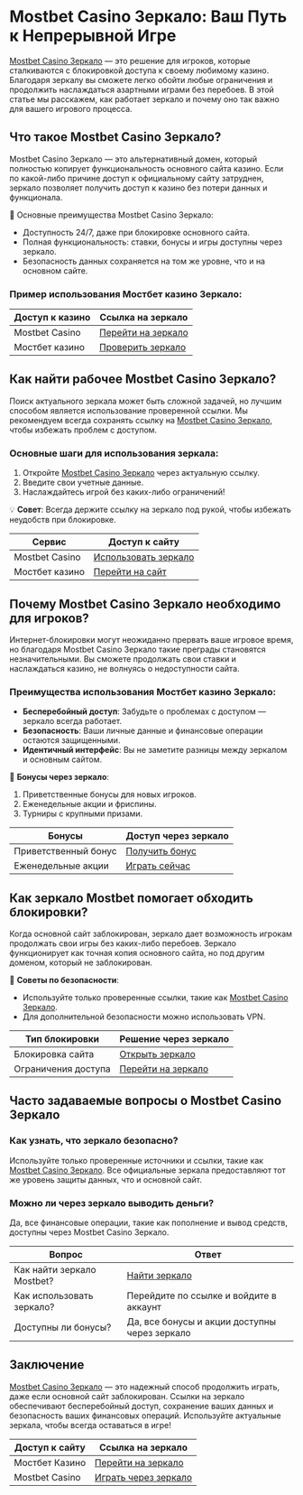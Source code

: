 # Mostbet Casino Зеркало: Ваш Путь к Непрерывной Игре

[Mostbet Casino Зеркало](https://ktbtis024ifqfn0mst.com/beQs) — это решение для игроков, которые сталкиваются с блокировкой доступа к своему любимому казино. Благодаря зеркалу вы сможете легко обойти любые ограничения и продолжить наслаждаться азартными играми без перебоев. В этой статье мы расскажем, как работает зеркало и почему оно так важно для вашего игрового процесса.

## Что такое Mostbet Casino Зеркало?

Mostbet Casino Зеркало — это альтернативный домен, который полностью копирует функциональность основного сайта казино. Если по какой-либо причине доступ к официальному сайту затруднен, зеркало позволяет получить доступ к казино без потери данных и функционала.

🎯 Основные преимущества Mostbet Casino Зеркало:
- Доступность 24/7, даже при блокировке основного сайта.
- Полная функциональность: ставки, бонусы и игры доступны через зеркало.
- Безопасность данных сохраняется на том же уровне, что и на основном сайте.

### Пример использования Мостбет казино Зеркало:

| Доступ к казино | Ссылка на зеркало |
|-----------------|-------------------|
| Mostbet Casino   | [Перейти на зеркало](https://ktbtis024ifqfn0mst.com/beQs) |
| Мостбет казино   | [Проверить зеркало](https://ktbtis024ifqfn0mst.com/beQs) |

## Как найти рабочее Mostbet Casino Зеркало?

Поиск актуального зеркала может быть сложной задачей, но лучшим способом является использование проверенной ссылки. Мы рекомендуем всегда сохранять ссылку на [Mostbet Casino Зеркало](https://ktbtis024ifqfn0mst.com/beQs), чтобы избежать проблем с доступом.

### Основные шаги для использования зеркала:
1. Откройте [Mostbet Casino Зеркало](https://ktbtis024ifqfn0mst.com/beQs) через актуальную ссылку.
2. Введите свои учетные данные.
3. Наслаждайтесь игрой без каких-либо ограничений!

💡 **Совет**: Всегда держите ссылку на зеркало под рукой, чтобы избежать неудобств при блокировке.

| Сервис            | Доступ к сайту          |
|-------------------|-------------------------|
| Mostbet Casino    | [Использовать зеркало](https://ktbtis024ifqfn0mst.com/beQs) |
| Мостбет казино    | [Перейти на сайт](https://ktbtis024ifqfn0mst.com/beQs) |

## Почему Mostbet Casino Зеркало необходимо для игроков?

Интернет-блокировки могут неожиданно прервать ваше игровое время, но благодаря Mostbet Casino Зеркало такие преграды становятся незначительными. Вы сможете продолжать свои ставки и наслаждаться казино, не волнуясь о недоступности сайта.

### Преимущества использования Мостбет казино Зеркало:

- **Бесперебойный доступ**: Забудьте о проблемах с доступом — зеркало всегда работает.
- **Безопасность**: Ваши личные данные и финансовые операции остаются защищенными.
- **Идентичный интерфейс**: Вы не заметите разницы между зеркалом и основным сайтом.

🎰 **Бонусы через зеркало**:
1. Приветственные бонусы для новых игроков.
2. Еженедельные акции и фриспины.
3. Турниры с крупными призами.

| Бонусы            | Доступ через зеркало     |
|-------------------|--------------------------|
| Приветственный бонус | [Получить бонус](https://ktbtis024ifqfn0mst.com/beQs) |
| Еженедельные акции  | [Играть сейчас](https://ktbtis024ifqfn0mst.com/beQs) |

## Как зеркало Mostbet помогает обходить блокировки?

Когда основной сайт заблокирован, зеркало дает возможность игрокам продолжать свои игры без каких-либо перебоев. Зеркало функционирует как точная копия основного сайта, но под другим доменом, который не заблокирован.

🔐 **Советы по безопасности**:
- Используйте только проверенные ссылки, такие как [Mostbet Casino Зеркало](https://ktbtis024ifqfn0mst.com/beQs).
- Для дополнительной безопасности можно использовать VPN.

| Тип блокировки | Решение через зеркало      |
|----------------|----------------------------|
| Блокировка сайта | [Открыть зеркало](https://ktbtis024ifqfn0mst.com/beQs) |
| Ограничения доступа | [Перейти на зеркало](https://ktbtis024ifqfn0mst.com/beQs) |

## Часто задаваемые вопросы о Mostbet Casino Зеркало

### Как узнать, что зеркало безопасно?

Используйте только проверенные источники и ссылки, такие как [Mostbet Casino Зеркало](https://ktbtis024ifqfn0mst.com/beQs). Все официальные зеркала предоставляют тот же уровень защиты данных, что и основной сайт.

### Можно ли через зеркало выводить деньги?

Да, все финансовые операции, такие как пополнение и вывод средств, доступны через Mostbet Casino Зеркало.

| Вопрос                  | Ответ                                          |
|-------------------------|------------------------------------------------|
| Как найти зеркало Mostbet? | [Найти зеркало](https://ktbtis024ifqfn0mst.com/beQs) |
| Как использовать зеркало? | Перейдите по ссылке и войдите в аккаунт |
| Доступны ли бонусы?      | Да, все бонусы и акции доступны через зеркало |

## Заключение

[Mostbet Casino Зеркало](https://ktbtis024ifqfn0mst.com/beQs) — это надежный способ продолжить играть, даже если основной сайт заблокирован. Ссылки на зеркало обеспечивают бесперебойный доступ, сохранение ваших данных и безопасность ваших финансовых операций. Используйте актуальные зеркала, чтобы всегда оставаться в игре!

| Доступ к сайту   | Ссылка на зеркало        |
|------------------|--------------------------|
| Мостбет Казино   | [Перейти на зеркало](https://ktbtis024ifqfn0mst.com/beQs) |
| Mostbet Casino   | [Играть через зеркало](https://ktbtis024ifqfn0mst.com/beQs) |
